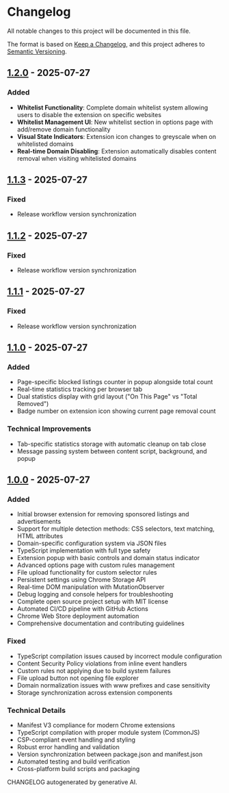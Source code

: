 # Changelog

All notable changes to this project will be documented in this file.

The format is based on [Keep a Changelog](https://keepachangelog.com/en/1.0.0/),
and this project adheres to [Semantic Versioning](https://semver.org/spec/v2.0.0.html).

## [1.2.0] - 2025-07-27

### Added
- **Whitelist Functionality**: Complete domain whitelist system allowing users to disable the extension on specific websites
- **Whitelist Management UI**: New whitelist section in options page with add/remove domain functionality
- **Visual State Indicators**: Extension icon changes to greyscale when on whitelisted domains
- **Real-time Domain Disabling**: Extension automatically disables content removal when visiting whitelisted domains


## [1.1.3] - 2025-07-27

### Fixed
- Release workflow version synchronization

## [1.1.2] - 2025-07-27

### Fixed
- Release workflow version synchronization

## [1.1.1] - 2025-07-27

### Fixed
- Release workflow version synchronization

## [1.1.0] - 2025-07-27

### Added
- Page-specific blocked listings counter in popup alongside total count
- Real-time statistics tracking per browser tab
- Dual statistics display with grid layout ("On This Page" vs "Total Removed")
- Badge number on extension icon showing current page removal count


### Technical Improvements
- Tab-specific statistics storage with automatic cleanup on tab close
- Message passing system between content script, background, and popup

## [1.0.0] - 2025-07-27

### Added
- Initial browser extension for removing sponsored listings and advertisements
- Support for multiple detection methods: CSS selectors, text matching, HTML attributes
- Domain-specific configuration system via JSON files
- TypeScript implementation with full type safety
- Extension popup with basic controls and domain status indicator
- Advanced options page with custom rules management
- File upload functionality for custom selector rules
- Persistent settings using Chrome Storage API
- Real-time DOM manipulation with MutationObserver
- Debug logging and console helpers for troubleshooting
- Complete open source project setup with MIT license
- Automated CI/CD pipeline with GitHub Actions
- Chrome Web Store deployment automation
- Comprehensive documentation and contributing guidelines

### Fixed
- TypeScript compilation issues caused by incorrect module configuration
- Content Security Policy violations from inline event handlers
- Custom rules not applying due to build system failures
- File upload button not opening file explorer
- Domain normalization issues with www prefixes and case sensitivity
- Storage synchronization across extension components

### Technical Details
- Manifest V3 compliance for modern Chrome extensions
- TypeScript compilation with proper module system (CommonJS)
- CSP-compliant event handling and styling
- Robust error handling and validation
- Version synchronization between package.json and manifest.json
- Automated testing and build verification
- Cross-platform build scripts and packaging


[1.2.0]: https://github.com/JosephAmbayec/Relistr/releases/tag/v1.2.0
[1.1.3]: https://github.com/JosephAmbayec/Relistr/releases/tag/v1.1.3
[1.1.2]: https://github.com/JosephAmbayec/Relistr/releases/tag/v1.1.2
[1.1.1]: https://github.com/JosephAmbayec/Relistr/releases/tag/v1.1.1
[1.1.0]: https://github.com/JosephAmbayec/Relistr/releases/tag/v1.1.0
[1.0.0]: https://github.com/JosephAmbayec/Relistr/releases/tag/v1.0.0

CHANGELOG autogenerated by generative AI.